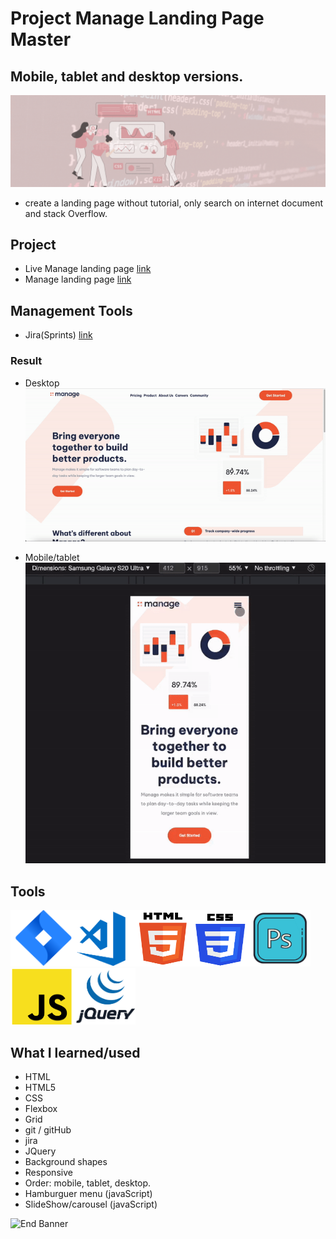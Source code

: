 # Project Manage Landing Page Master
## Mobile, tablet and desktop versions.

![Begin Banner](Documentation/top-1200x350.gif)

* create a landing page without tutorial, only search on internet document and stack Overflow.

## Project
* Live Manage landing page [link](https://pittyh6.github.io/manage-landing-page-master/index.html)
* Manage landing page [link](https://github.com/pittyh6/manage-landing-page-master)

## Management Tools
* Jira(Sprints) [link](https://github.com/pittyh6/manage-landing-page-master/tree/master/Sprint2)
### Result
* Desktop
![Middle Banner](Documentation/dektop.gif)

* Mobile/tablet
![Middle Banner](Documentation/mobile.gif)

## Tools
<img src= Documentation/jira.png  height="90" width="100" ><img src= Documentation/vscode.png  height="90" width="100"><img src= Documentation/html.png  height="90" width="90"><img src= Documentation/css.png  height="90" width="90"><img src= Documentation/photoshop.png  height="90" width="100"><img src= Documentation/js.png  height="90" width="100"><img src= Documentation/jquery.png  height="90" width="100">

## What I learned/used
* HTML
* HTML5
* CSS
* Flexbox
* Grid 
* git / gitHub
* jira
* JQuery
* Background shapes
* Responsive
* Order: mobile, tablet, desktop.
* Hamburguer menu (javaScript)
* SlideShow/carousel (javaScript)


![End Banner](Documentation/botton-1200x350.gif)